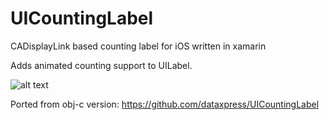 # UICountingLabel
CADisplayLink based counting label for iOS written in xamarin

Adds animated counting support to UILabel.

![alt text](https://github.com/dataxpress/UICountingLabel/blob/master/demo.gif "demo")

Ported from obj-c version: https://github.com/dataxpress/UICountingLabel
